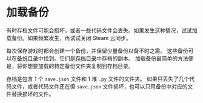 # 加载备份
有时存档文件可能会损坏，或者一些代码文件会丢失。如果发生这种情况，试试加载备份。如果频繁发生，再试试关闭 Steam 云同步。

每次保存游戏时都会创建一个备份，并保留少量备份以备不时之需。
这些备份可以在[备份目录](persistent_data_path/Backup)中找到。它们是[存档目录](persistent_data_path/Saves)中存档的副本。
加载备份最简单的方法便是，将你想要加载的特定备份文件夹复制到存档目录。

存档是包含 1 个 `save.json` 文件和 1 堆 `.py` 文件的文件夹。
如果只丢失了几个代码文件，或者代码文件还在但 `save.json` 文件损坏，也可以只用备份中对应的文件替换损坏的文件。